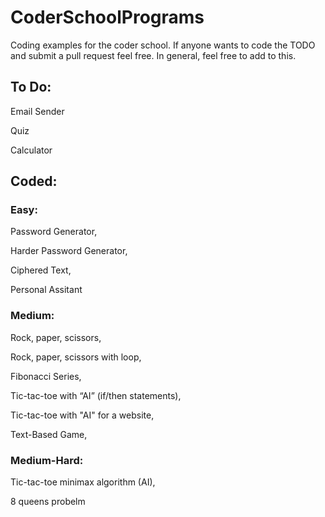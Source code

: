 # CoderSchoolPrograms
Coding examples for the coder school. If anyone wants to code the TODO and submit a pull request feel free. In general, feel free to add to this.

## To Do:

Email Sender

Quiz

Calculator


## Coded:

### Easy:

Password Generator,

Harder Password Generator,

Ciphered Text,

Personal Assitant


### Medium:

Rock, paper, scissors,

Rock, paper, scissors with loop,

Fibonacci Series,

Tic-tac-toe with “AI” (if/then statements),

Tic-tac-toe with "AI" for a website,

Text-Based Game,


### Medium-Hard:

Tic-tac-toe minimax algorithm (AI),

8 queens probelm
